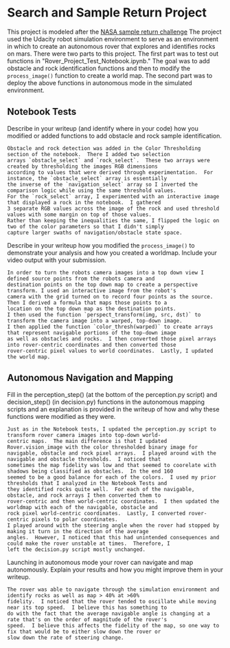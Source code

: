 # Search and Sample Return Project


This project is modeled after the [NASA sample return challenge](https://www.nasa.gov/directorates/spacetech/centennial_challenges/sample_return_robot/index.html) 
The project used the Udacity robot simulation environment to serve as an environment in which to create an autonomous rover
that explores and identifies rocks on mars. There were two parts to this project. 
The first part was to test out functions in "Rover_Project_Test_Notebook.ipynb."
The goal was to add obstacle and rock identification functions and then to modify the `process_image()` function to create 
a world map.
The second part was to deploy the above functions in autonomous mode in the simulated environment.

## Notebook Tests

Describe in your writeup (and identify where in your code) how you modified or added functions to add obstacle and rock sample identification.

    Obstacle and rock detection was added in the Color Thresholding section of the notebook.  There I added two selection
    arrays `obstacle_select` and `rock_select`.  These two arrays were created by thresholding the images RGB dimensions
    according to values that were derived through experimentation.  For instance, the `obstacle_select` array is essentially
    the inverse of the `navigation_select` array so I inverted the comparison logic while using the same threshold values.  
    For the `rock_select` array, I experimented with an interactive image that displayed a rock in the notebook.  I gathered 
    3 separate RGB values across the image of the rock and used threshold values with some margin on top of those values. 
    Rather than keeping the inequalities the same, I flipped the logic on two of the color parameters so that I didn't simply
    capture larger swaths of navigation/obstacle state space.


Describe in your writeup how you modified the `process_image()` to demonstrate your analysis and how you created a worldmap.
Include your video output with your submission.

    In order to turn the robots camera images into a top down view I defined source points from the robots camera and
    destination points on the top down map to create a perspective transform. I used an interactive image from the robot's
    camera with the grid turned on to record four points as the source.  Then I derived a formula that maps those points to a
    location on the top down map as the destination points.
    I then used the function `perspect_transform(img, src, dst)` to transform the camera image into a warped, top-down image.  
    I then applied the function `color_thresh(warped)` to create arrays that represent navigable portions of the top-down image
    as well as obstacles and rocks.  I then converted those pixel arrays into rover-centric coordinates and then converted those
    rover-centric pixel values to world coordinates.  Lastly, I updated the world map.


## Autonomous Navigation and Mapping

Fill in the perception_step() (at the bottom of the perception.py script) and decision_step() (in decision.py) functions in the
autonomous mapping scripts and an explanation is provided in the writeup of how and why these functions were modified as they
were.

    Just as in the Notebook tests, I updated the perception.py script to transform rover camera images into top-down world-
    centric maps.  The main difference is that I updated Rover.vision_image with the color thresholded binary image for
    navigable, obstacle and rock pixel arrays.  I played around with the navigable and obstacle thresholds.  I noticed that
    sometimes the map fidelity was low and that seemed to coorelate with shadows being classified as obstacles.  In the end 160
    seemed to be a good balance for each of the colors.  I used my prior thresholds that I analyzed in the Notebook Tests and
    they identified rocks quite well.  For each of the navigable, obstacle, and rock arrays I then converted them to 
    rover-centric and then world-centric coordinates.  I then updated the worldmap with each of the navigable, obstacle and 
    rock pixel world-centric coordinates.  Lastly, I converted rover-centric pixels to polar coordinates.
    I played around with the steering angle when the rover had stopped by making it turn in the direction of the average
    angles.  However, I noticed that this had unintended consequences and could make the rover unstable at times.  Therefore, I
    left the decision.py script mostly unchanged.

Launching in autonomous mode your rover can navigate and map autonomously. Explain your results and how you might improve
them in your writeup.

    The rover was able to navigate through the simulation environment and identify rocks as well as map > 40% at >60%
    fidelity.  I noticed that the rover tended to oscillate while moving near its top speed.  I believe this has something to
    do with the fact that the average navigable angle is changing at a rate that's on the order of magnitude of the rover's
    speed.  I believe this affects the fidelity of the map, so one way to fix that would be to either slow down the rover or
    slow down the rate of steering change.
    
